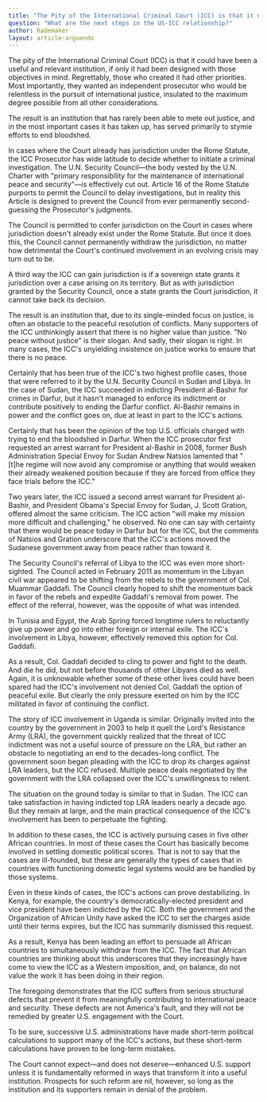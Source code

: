 ```yaml
---
title: "The Pity of the International Criminal Court (ICC) is that it Could have been a Useful and Relevant Institution"
question: "What are the next steps in the US-ICC relationship?"
author: Rademaker
layout: article-arguendo
---
```

The pity of the International Criminal Court (ICC) is that it could have been a useful and relevant institution, if only it had been designed with those objectives in mind. Regrettably, those who created it had other priorities. Most importantly, they wanted an independent prosecutor who would be relentless in the pursuit of international justice, insulated to the maximum degree possible from all other considerations.

The result is an institution that has rarely been able to mete out justice, and in the most important cases it has taken up, has served primarily to stymie efforts to end bloodshed.

In cases where the Court already has jurisdiction under the Rome Statute, the ICC Prosecutor has wide latitude to decide whether to initiate a criminal investigation. The U.N. Security Council—the body vested by the U.N. Charter with "primary responsibility for the maintenance of international peace and security"—is effectively cut out. Article 16 of the Rome Statute purports to permit the Council to delay investigations, but in reality this Article is designed to prevent the Council from ever permanently second-guessing the Prosecutor's judgments.

The Council is permitted to confer jurisdiction on the Court in cases where jurisdiction doesn't already exist under the Rome Statute. But once it does this, the Council cannot permanently withdraw the jurisdiction, no matter how detrimental the Court's continued involvement in an evolving crisis may turn out to be.

A third way the ICC can gain jurisdiction is if a sovereign state grants it jurisdiction over a case arising on its territory. But as with jurisdiction granted by the Security Council, once a state grants the Court jurisdiction, it cannot take back its decision.

The result is an institution that, due to its single-minded focus on justice, is often an obstacle to the peaceful resolution of conflicts. Many supporters of the ICC unthinkingly assert that there is no higher value than justice. "No peace without justice" is their slogan. And sadly, their slogan is right. In many cases, the ICC's unyielding insistence on justice works to ensure that there is no peace.

Certainly that has been true of the ICC's two highest profile cases, those that were referred to it by the U.N. Security Council in Sudan and Libya. In the case of Sudan, the ICC succeeded in indicting President al-Bashir for crimes in Darfur, but it hasn't managed to enforce its indictment or contribute positively to ending the Darfur conflict. Al-Bashir remains in power and the conflict goes on, due at least in part to the ICC's actions.

Certainly that has been the opinion of the top U.S. officials charged with trying to end the bloodshed in Darfur. When the ICC prosecutor first requested an arrest warrant for President al-Bashir in 2008, former Bush Administration Special Envoy for Sudan Andrew Natsios lamented that "[t]he regime will now avoid any compromise or anything that would weaken their already weakened position because if they are forced from office they face trials before the ICC."

Two years later, the ICC issued a second arrest warrant for President al-Bashir, and President Obama's Special Envoy for Sudan, J. Scott Gration, offered almost the same criticism. The ICC action "will make my mission more difficult and challenging," he observed. No one can say with certainty that there would be peace today in Darfur but for the ICC, but the comments of Natsios and Gration underscore that the ICC's actions moved the Sudanese government away from peace rather than toward it.

The Security Council's referral of Libya to the ICC was even more short-sighted. The Council acted in February 2011 as momentum in the Libyan civil war appeared to be shifting from the rebels to the government of Col. Muammar Gaddafi. The Council clearly hoped to shift the momentum back in favor of the rebels and expedite Gaddafi's removal from power. The effect of the referral, however, was the opposite of what was intended.

In Tunisia and Egypt, the Arab Spring forced longtime rulers to reluctantly give up power and go into either foreign or internal exile. The ICC's involvement in Libya, however, effectively removed this option for Col. Gaddafi.

As a result, Col. Gaddafi decided to cling to power and fight to the death. And die he did, but not before thousands of other Libyans died as well. Again, it is unknowable whether some of these other lives could have been spared had the ICC's involvement not denied Col. Gaddafi the option of peaceful exile. But clearly the only pressure exerted on him by the ICC militated in favor of continuing the conflict.

The story of ICC involvement in Uganda is similar. Originally invited into the country by the government in 2003 to help it quell the Lord's Resistance Army (LRA), the government quickly realized that the threat of ICC indictment was not a useful source of pressure on the LRA, but rather an obstacle to negotiating an end to the decades-long conflict. The government soon began pleading with the ICC to drop its charges against LRA leaders, but the ICC refused. Multiple peace deals negotiated by the government with the LRA collapsed over the ICC's unwillingness to relent.

The situation on the ground today is similar to that in Sudan. The ICC can take satisfaction in having indicted top LRA leaders nearly a decade ago. But they remain at large, and the main practical consequence of the ICC's involvement has been to perpetuate the fighting.

In addition to these cases, the ICC is actively pursuing cases in five other African countries. In most of these cases the Court has basically become involved in settling domestic political scores. That is not to say that the cases are ill-founded, but these are generally the types of cases that in countries with functioning domestic legal systems would are be handled by those systems.

Even in these kinds of cases, the ICC's actions can prove destabilizing. In Kenya, for example, the country's democratically-elected president and vice president have been indicted by the ICC. Both the government and the Organization of African Unity have asked the ICC to set the charges aside until their terms expires, but the ICC has summarily dismissed this request.

As a result, Kenya has been leading an effort to persuade all African countries to simultaneously withdraw from the ICC. The fact that African countries are thinking about this underscores that they increasingly have come to view the ICC as a Western imposition, and, on balance, do not value the work it has been doing in their region.

The foregoing demonstrates that the ICC suffers from serious structural defects that prevent it from meaningfully contributing to international peace and security. These defects are not America's fault, and they will not be remedied by greater U.S. engagement with the Court.

To be sure, successive U.S. administrations have made short-term political calculations to support many of the ICC's actions, but these short-term calculations have proven to be long-term mistakes.

The Court cannot expect—and does not deserve—enhanced U.S. support unless it is fundamentally reformed in ways that transform it into a useful institution. Prospects for such reform are nil, however, so long as the institution and its supporters remain in denial of the problem.
